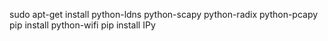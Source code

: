 sudo apt-get install python-ldns python-scapy python-radix python-pcapy
pip install python-wifi 
pip install IPy


